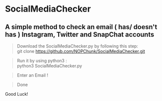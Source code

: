 # SocialMediaChecker
A simple method to check an email ( has/ doesn't has )  Instagram, Twitter and SnapChat accounts
---------------------------------------------------------

> Download the SocialMediaChecker.py by following this step:  
git clone https://github.com/NOPChunk/SocialMediaChecker.git

> Run it by using python3 :  
python3 SocialMediaChecker.py

> Enter an Email !   

> Done

Good Luck!
